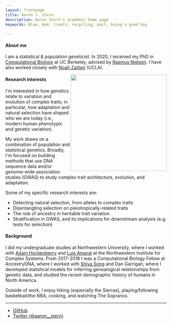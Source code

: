 ```yaml
---
layout: frontpage
title: Aaron J. Stern 
description: Aaron Stern's academic home page 
keywords: Blue, Ham, treats, recycling, mail, being a good boy

---
```

#### About me

I am a statistical & population geneticist. In 2020, I received my PhD in <a href="https://ccb.berkeley.edu/academics/phd-in-computational-biology/">Computational Biology</a> at UC Berkeley, advised by <a href="https://scholar.google.com/citations?user=PySbfcEAAAAJ&hl=en&oi=ao">Rasmus Nielsen</a>. I have also worked closely with <a href="https://scholar.google.com/citations?user=SPXgieEAAAAJ&hl=en&oi=ao">Noah Zaitlen</a> (UCLA).

<img style="float: right;" src="../assets/headshot.png" width="300">

#### Research interests

I'm interested in how genetics relate to variation and evolution of complex traits; in particular, how adaptation and natural selection have shaped who we are today (i.e., modern human phenotypic and genetic variation). 

My work draws on a combination of population and statistical genetics. Broadly, I'm focused on building methods that use DNA sequence data and/or genome-wide association studies (GWAS) to study complex trait architecture, evolution, and adaptation.  

Some of my specific research interests are:
<ul>
	<li> Detecting natural selection, from alleles to complex traits </li>
	<li> Disentangling selection on pleiotropically-related traits </li> 
	<li> The role of ancestry in heritable trait variation </li>
	<li> Stratification in GWAS, and its implications for downstream analysis (e.g. tests for selection) </li>
</ul>

#### Background

I did my undergraduate studies at Northwestern University, where I worked with <a href="https://adamhockenberry.com/">Adam Hockenberry</a> and <a href="https://amaral.northwestern.edu/">Luís Amaral</a> at the Northwestern Institute for Complex Systems. From 2017-2018 I was a Computational Biology Fellow at AncestryDNA, where I worked with <a href="http://songsy.github.io/">Shiya Song</a> and Dan Garrigan, where I developed statistical models for inferring genealogical relationships from genetic data, and studied the recent demographic history of humans in North America.

Outside of work, I enjoy hiking (especially the Sierras), playing/following basketball/the NBA, cooking, and watching The Sopranos.

---


<div class="navbar">
  <div class="navbar-inner">
      <ul class="nav">
          <li><a href="https://github.com/35ajstern">GitHub</a></li>
          <li><a href="https://twitter.com/aaron__stern">Twitter (@aaron__stern)</a></li>
      </ul>
  </div>
</div>
